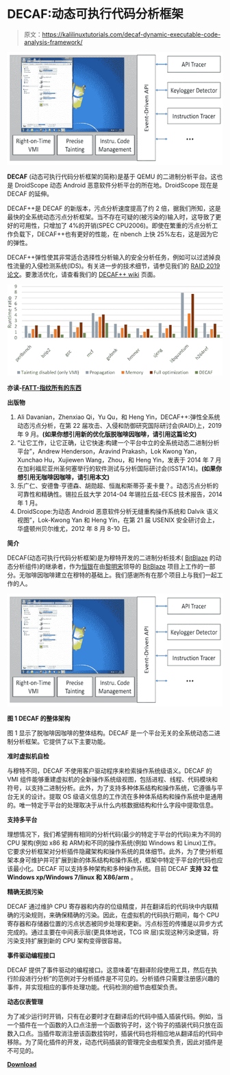 # DECAF:动态可执行代码分析框架

> 原文：<https://kalilinuxtutorials.com/decaf-dynamic-executable-code-analysis-framework/>

[![DECAF : Dynamic Executable Code Analysis Framework](img//0fd066261c09a41c0c5e5a116c6954b7.png "DECAF : Dynamic Executable Code Analysis Framework")](https://1.bp.blogspot.com/-VQ3IKwWoNb0/XaVL5Lz786I/AAAAAAAAC6s/dzzsuV1tvdIZctindZBpMNkdfPvJx157gCLcBGAsYHQ/s1600/DECAF_3_overall_of_decaf%2B%25281%2529.png)

**DECAF** (动态可执行代码分析框架的简称)是基于 QEMU 的二进制分析平台。这也是 DroidScope 动态 Android 恶意软件分析平台的所在地。DroidScope 现在是 DECAF 的延伸。

DECAF++是 DECAF 的新版本，污点分析速度提高了约 2 倍，据我们所知，这是最快的全系统动态污点分析框架。当不存在可疑的(被污染的)输入时，这导致了更好的可用性，只增加了 4%的开销(SPEC CPU2006)。即使在繁重的污点分析工作负载下，DECAF++也有更好的性能，在 nbench 上快 25%左右，这是因为它的弹性。

DECAF++弹性使其非常适合选择性分析输入的安全分析任务，例如可以过滤掉良性流量的入侵检测系统(IDS)。有关进一步的技术细节，请参见我们的 [RAID 2019 论文](https://www.cs.ucr.edu/~adava003/RAID__Elastic_Whole_System_Dynamic_Taint_Analysis.pdf)。要激活优化，请查看我们的 [DECAF++ wiki](https://github.com/decaf-project/DECAF/wiki/DECAF--plus-plus) 页面。

![](img//0a0352d6db785244d558a242e8e0f804.png)

**亦读-[FATT-指纹所有的东西](https://kalilinuxtutorials.com/fatt-fingerprint-all-the-things/)**

**出版物**

1.  Ali Davanian，Zhenxiao Qi，Yu Qu，和 Heng Yin，DECAF++:弹性全系统动态污点分析，在第 22 届攻击、入侵和防御研究国际研讨会(RAID)上，2019 年 9 月。**(如果你想引用新的优化版脱咖啡因咖啡，请引用这篇论文)**
2.  “让它工作，让它正确，让它快速:构建一个平台中立的全系统动态二进制分析平台”，Andrew Henderson，Aravind Prakash，Lok Kwong Yan，Xunchao Hu，Xujiewen Wang，Zhou，和 Heng Yin，发表于 2014 年 7 月在加利福尼亚州圣何塞举行的软件测试与分析国际研讨会(ISSTA’14)。**(如果你想引用无咖啡因咖啡，请引用本文)**
3.  乐广仁、安德鲁·亨德森、胡勋超、恒胤和斯蒂芬·麦卡曼？。动态污点分析的可靠性和精确性。锡拉丘兹大学 2014-04 年锡拉丘兹-EECS 技术报告，2014 年 1 月。
4.  DroidScope:为动态 Android 恶意软件分析无缝重构操作系统和 Dalvik 语义视图”，Lok-Kwong Yan 和 Heng Yin，在第 21 届 USENIX 安全研讨会上，华盛顿州贝尔维尤，2012 年 8 月 8-10 日。

**简介**

DECAF(动态可执行代码分析框架)是为穆特开发的二进制分析技术( [BitBlaze](http://bitblaze.cs.berkeley.edu/) 的动态分析组件)的继承者，作为[恒银](http://lcs.syr.edu/faculty/yin/)在由[黎明宋](http://www.cs.berkeley.edu/~dawnsong/)领导的 [BitBlaze](http://bitblaze.cs.berkeley.edu/) 项目上工作的一部分。无咖啡因咖啡建立在穆特的基础上。我们感谢所有在那个项目上与我们一起工作的人。

![DECAF : Dynamic Executable Code Analysis Framework](img//0fd066261c09a41c0c5e5a116c6954b7.png "DECAF : Dynamic Executable Code Analysis Framework")

**图 1 DECAF 的整体架构**

图 1 显示了脱咖啡因咖啡的整体结构。DECAF 是一个平台无关的全系统动态二进制分析框架。它提供了以下主要功能。

**准时虚拟机自检**

与穆特不同，DECAF 不使用客户驱动程序来检索操作系统级语义。DECAF 的 VMI 组件能够重建虚拟机的全新操作系统级视图，包括进程、线程、代码模块和符号，以支持二进制分析。此外，为了支持多种体系结构和操作系统，它遵循与平台无关的设计。提取 OS 级语义信息的工作流在多种体系结构和操作系统中是通用的。唯一特定于平台的处理取决于从什么内核数据结构和什么字段中提取信息。

**支持多平台**

理想情况下，我们希望拥有相同的分析代码(最少的特定于平台的代码)来为不同的 CPU 架构(例如 x86 和 ARM)和不同的操作系统(例如 Windows 和 Linux)工作。它要求分析框架对分析插件隐藏架构和操作系统的具体细节。此外，为了使分析框架本身可维护并可扩展到新的体系结构和操作系统，框架中特定于平台的代码也应该最小化。DECAF 可以支持多种架构和多种操作系统。目前 DECAF **支持 32 位 Windows xp/Windows 7/linux 和 X86/arm** 。

**精确无损污染**

DECAF 通过维护 CPU 寄存器和内存的位级精度，并在翻译后的代码块中内联精确的污染规则，来确保精确的污染。因此，在虚拟机的代码执行期间，每个 CPU 寄存器和存储器位置的污点状态被同步处理和更新。污点标签的传播是以异步方式完成的。通过主要在中间表示层(更具体地说，TCG IR 层)实现这种污染逻辑，将污染支持扩展到新的 CPU 架构变得很容易。

**事件驱动编程接口**

DECAF 提供了事件驱动的编程接口。这意味着“在翻译阶段使用工具，然后在执行阶段进行分析”的范例对于分析插件是不可见的。分析插件只需要注册感兴趣的事件，并实现相应的事件处理功能。代码检测的细节由框架负责。

**动态仪表管理**

为了减少运行时开销，只有在必要时才在翻译后的代码中插入插装代码。例如，当一个插件在一个函数的入口点注册一个函数钩子时，这个钩子的插装代码只放在函数入口点。当插件取消注册该函数挂钩时，插装代码也将相应地从翻译后的代码中移除。为了简化插件的开发，动态代码插装的管理完全由框架负责，因此对插件是不可见的。

[**Download**](https://github.com/decaf-project/DECAF)
